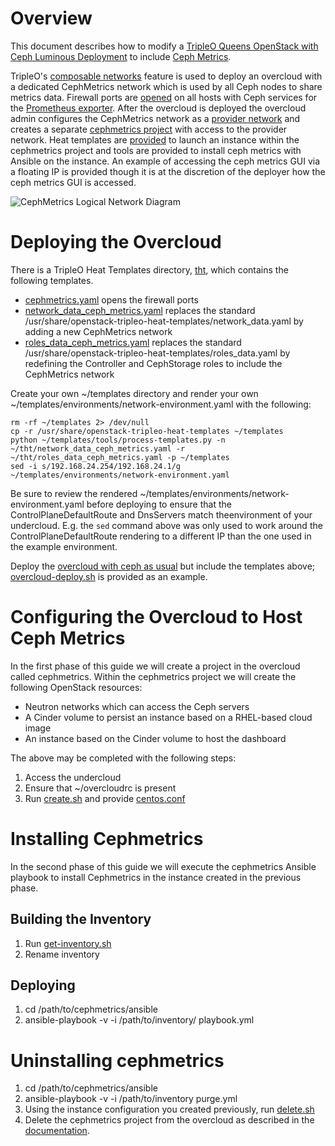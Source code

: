 Overview
========

This document describes how to modify a [TripleO Queens OpenStack with Ceph Luminous Deployment](https://docs.openstack.org/tripleo-docs/latest/install/advanced_deployment/ceph_config.html) to include [Ceph Metrics](https://github.com/ceph/cephmetrics/wiki).

TripleO's [composable networks](https://docs.openstack.org/tripleo-docs/latest/install/advanced_deployment/custom_networks.html) feature is used to deploy an overcloud with a dedicated CephMetrics network which is used by all Ceph nodes to share metrics data. Firewall ports are [opened](tht/cephmetrics.yaml) on all hosts with Ceph services for the [Prometheus exporter](http://docs.ceph.com/docs/mimic/mgr/prometheus). After the overcloud is deployed the overcloud admin configures the CephMetrics network as a [provider network](https://docs.openstack.org/newton/install-guide-rdo/launch-instance-networks-provider.html) and creates a separate [cephmetrics project](https://docs.openstack.org/keystone/queens/admin/cli-manage-projects-users-and-roles.html) with access to the provider network. Heat templates are [provided](instance) to launch an instance within the cephmetrics project and tools are provided to install ceph metrics with Ansible on the instance. An example of accessing the ceph metrics GUI via a floating IP is provided though it is at the discretion of the deployer how the ceph metrics GUI is accessed.

![CephMetrics Logical Network Diagram](https://www.dropbox.com/s/qprrraef9hvvhzy/CephMetricsNetworkDiagram.png?raw=1)

Deploying the Overcloud
=======================

There is a TripleO Heat Templates directory, [tht](tht), which contains the following templates.

- [cephmetrics.yaml](tht/cephmetrics.yaml) opens the firewall ports
- [network_data_ceph_metrics.yaml](tht/network_data_ceph_metrics.yaml) replaces the standard /usr/share/openstack-tripleo-heat-templates/network_data.yaml by adding a new CephMetrics network
- [roles_data_ceph_metrics.yaml](tht/roles_data_ceph_metrics.yaml) replaces the standard /usr/share/openstack-tripleo-heat-templates/roles_data.yaml by redefining the Controller and CephStorage roles to include the CephMetrics network

Create your own ~/templates directory and render your own ~/templates/environments/network-environment.yaml with the following:
```
rm -rf ~/templates 2> /dev/null
cp -r /usr/share/openstack-tripleo-heat-templates ~/templates
python ~/templates/tools/process-templates.py -n ~/tht/network_data_ceph_metrics.yaml -r ~/tht/roles_data_ceph_metrics.yaml -p ~/templates
sed -i s/192.168.24.254/192.168.24.1/g ~/templates/environments/network-environment.yaml
```
Be sure to review the rendered ~/templates/environments/network-environment.yaml before deploying to ensure that the ControlPlaneDefaultRoute and DnsServers match theenvironment of your undercloud. E.g. the `sed` command above was only used to work around the ControlPlaneDefaultRoute rendering to a different IP than the one used in the example environment.

Deploy the [overcloud with ceph as usual](https://docs.openstack.org/tripleo-docs/latest/install/advanced_deployment/ceph_config.html) but include the templates above; [overcloud-deploy.sh](overcloud-deploy.sh) is provided as an example.

Configuring the Overcloud to Host Ceph Metrics
==============================================

In the first phase of this guide we will create a project in the
overcloud called cephmetrics. Within the cephmetrics project we will
create the following OpenStack resources:

- Neutron networks which can access the Ceph servers
- A Cinder volume to persist an instance based on a RHEL-based cloud image
- An instance based on the Cinder volume to host the dashboard

The above may be completed with the following steps:
  
1. Access the undercloud
2. Ensure that ~/overcloudrc is present
3. Run [create.sh](instance/create.sh) and provide [centos.conf](instance/centos.conf)

Installing Cephmetrics
======================

In the second phase of this guide we will execute the cephmetrics
Ansible playbook to install Cephmetrics in the instance created in the
previous phase.

Building the Inventory
----------------------
1. Run [get-inventory.sh](get-inventory.sh)
2. Rename inventory

Deploying
---------
1. cd /path/to/cephmetrics/ansible
2. ansible-playbook -v -i /path/to/inventory/ playbook.yml

Uninstalling cephmetrics
========================
1. cd /path/to/cephmetrics/ansible
2. ansible-playbook -v -i /path/to/inventory purge.yml
3. Using the instance configuration you created previously, run [delete.sh](instance/delete.sh)
4. Delete the cephmetrics project from the overcloud  as described in the [documentation](https://docs.openstack.org/horizon/latest/admin/manage-projects-and-users).
